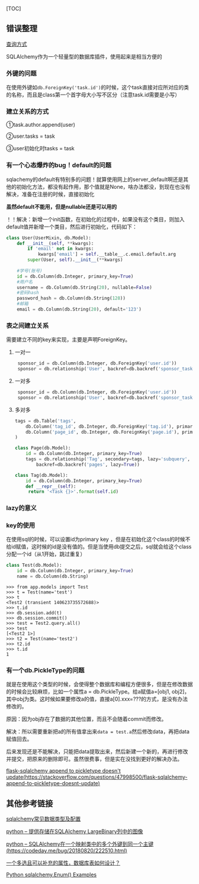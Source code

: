 [TOC]

## 错误整理

[查询方式](<https://juejin.im/post/5bf741886fb9a049fa0f671e#heading-4>)

SQLAlchemy作为一个轻量型的数据库插件，使用起来是相当方便的

### 外键的问题

在使用外键如`db.ForeignKey('task.id')`的时候，这个task直接对应所对应的类的名称，而且是class第一个首字母大小写不区分（注意task.id需要是小写）

### 建立关系的方式

①task.author.append(user)

②user.tasks = task

③user初始化时tasks = task



### 有一个心态爆炸的bug！default的问题

sqlachemy的default有特别多的问题！就算使用网上的server_default啊还是其他的初始化方法，都没有起作用，那个值就是None，啥办法都没，到现在也没有解决，准备在注册的时候，直接初始化

**虽然default不能用，但是nullable还是可以用的**

！！解决：新增一个init函数，在初始化的过程中，如果没有这个类目，则加入default值并新增一个类目，然后进行初始化，代码如下：

```python
class User(UserMixin, db.Model):
	def __init__(self, **kwargs):
		if 'email' not in kwargs:
			kwargs['email'] = self.__table__.c.email.default.arg
		super(User, self).__init__(**kwargs)
    
	#学号(账号)
	id = db.Column(db.Integer, primary_key=True)
	#用户名
	username = db.Column(db.String(20), nullable=False)
	#密码hash
	password_hash = db.Column(db.String(128))
	#邮箱
	email = db.Column(db.String(20), default='123')
```

### 表之间建立关系

需要建立不同的key来实现，主要是声明ForeignKey。


1. 一对一

   ```python
   	sponsor_id = db.Column(db.Integer, db.ForeignKey('user.id'))
   	sponsor = db.relationship('User', backref=db.backref('sponsor_tasks', lazy=True, uselist=False))
   ```

   

2. 一对多

   ```python
   	sponsor_id = db.Column(db.Integer, db.ForeignKey('user.id'))
   	sponsor = db.relationship('User', backref=db.backref('sponsor_tasks', lazy=True))
   ```

   

3. 多对多

   ```python
   tags = db.Table('tags',
       db.Column('tag_id', db.Integer, db.ForeignKey('tag.id'), primary_key=True),
       db.Column('page_id', db.Integer, db.ForeignKey('page.id'), primary_key=True)
   )
   
   class Page(db.Model):
       id = db.Column(db.Integer, primary_key=True)
       tags = db.relationship('Tag', secondary=tags, lazy='subquery',
           backref=db.backref('pages', lazy=True))
   
   class Tag(db.Model):
       id = db.Column(db.Integer, primary_key=True)
       def __repr__(self):
       	return '<Task {}>'.format(self.id)
   ```

### lazy的意义

### key的使用

在使用sql的时候，可以设置id为primary key ，但是在初始化这个class的时候不给id赋值，这时候的id是没有值的。但是当使用db提交之后，sql就会给这个class分配一个id（从1开始，跳过重复）

```python
class Test(db.Model):
	id = db.Column(db.Integer, primary_key=True)
	name = db.Column(db.String)
```

```shell
>>> from app.models import Test
>>> t = Test(name='test')
>>> t
<Test2 (transient 140623735572688)>
>>> t.id
>>> db.session.add(t)
>>> db.session.commit()
>>> test = Test2.query.all()
>>> test
[<Test2 1>]
>>> t2 = Test(name='test2')
>>> t2.id
>>> t.id
1
```

### 有一个db.PickleType的问题

就是在使用这个类型的时候，会使得整个数据库和编程方便很多，但是在修改数据的时候会比较麻烦，比如一个属性a = db.PickleType。给a赋值a=[obj1, obj2]，其中obj为类。这时候如果要修改a的值，直接a[0].xxx=???的方式，是没有办法修改的。

原因：因为obj存在了数据的其他位置，而且不会随着commit而修改。

解决：所以需要重新把a的所有值拿出来`data = test.a`然后修改data，再把data赋值回去。



后来发现还是不能解决，只能把data提取出来，然后新建一个新的，再进行修改并提交，把原来的删除即可。虽然很费事，但是实在没找到更好的解决办法。

[flask-sqlalchemy append to pickletype doesn't update(https://stackoverflow.com/questions/47998500/flask-sqlalchemy-append-to-pickletype-doesnt-update)](<https://stackoverflow.com/questions/47998500/flask-sqlalchemy-append-to-pickletype-doesnt-update>)

## 其他参考链接

[sqlalchemy常见数据类型及配置](<https://blog.csdn.net/qq_29730101/article/details/81566569>)

[python – 提供存储在SQLAlchemy LargeBinary列中的图像](https://codeday.me/bug/20180909/246604.html)

[python – SQLAlchemy在一个映射类中的多个外键到同一个主键(https://codeday.me/bug/20180820/222510.html)](<https://codeday.me/bug/20180820/222510.html>)

[一个多选且可以补充的属性，数据库表如何设计？](<https://www.zhihu.com/question/21601697>)

[Python sqlalchemy.Enum() Examples](<https://www.programcreek.com/python/example/97906/sqlalchemy.Enum>)